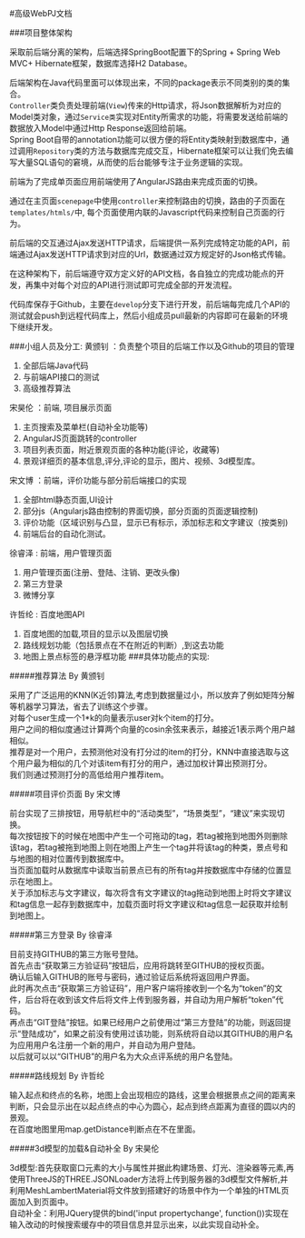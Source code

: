 #高级WebPJ文档  

###项目整体架构  

采取前后端分离的架构，后端选择SpringBoot配置下的Spring + Spring Web MVC+ Hibernate框架，数据库选择H2 Database。
>
后端架构在Java代码里面可以体现出来，不同的package表示不同类别的类的集合。  
`Controller`类负责处理前端(`View`)传来的Http请求，将Json数据解析为对应的Model类对象，通过`Service类`实现对Entity所需求的功能，将需要发送给前端的数据放入Model中通过Http Response返回给前端。  
Spring Boot自带的annotation功能可以很方便的将Entity类映射到数据库中，通过调用`Repository`类的方法与数据库完成交互，Hibernate框架可以让我们免去编写大量SQL语句的窘境，从而使的后台能够专注于业务逻辑的实现。  

前端为了完成单页面应用前端使用了AngularJS路由来完成页面的切换。
>
通过在主页面`scenepage`中使用`controller`来控制路由的切换，路由的子页面在`templates/htmls/`中, 每个页面使用内联的Javascript代码来控制自己页面的行为。

前后端的交互通过Ajax发送HTTP请求，后端提供一系列完成特定功能的API，前端通过Ajax发送HTTP请求到对应的Url，数据通过双方规定好的Json格式传输。

在这种架构下，前后端遵守双方定义好的API文档，各自独立的完成功能点的开发，再集中对每个对应的API进行测试即可完成全部的开发流程。

代码库保存于Github，主要在`develop`分支下进行开发，前后端每完成几个API的测试就会push到远程代码库上，然后小组成员pull最新的内容即可在最新的环境下继续开发。

###小组人员及分工:
黄颁钊 ：负责整个项目的后端工作以及Github的项目的管理  
>
1. 全部后端Java代码  
2. 与前端API接口的测试
3. 高级推荐算法

宋昊伦 ：前端, 项目展示页面
>
1.	主页搜索及菜单栏(自动补全功能等)
2.	AngularJS页面跳转的controller
3.	项目列表页面，附近景观页面的各种功能(评论，收藏等)
4.	景观详细页的基本信息,评分,评论的显示，图片、视频、3d模型库。

宋文博 ：前端，评价功能与部分前后端接口的实现  
>
1. 全部html静态页面,UI设计
2. 部分js（Angularjs路由控制的界面切换，部分页面的页面逻辑控制)
3. 评价功能（区域识别与凸显，显示已有标示，添加标志和文字建议（按类别)
4. 前端后台的自动化测试。

徐睿泽 : 前端，用户管理页面
>
1. 用户管理页面(注册、登陆、注销、更改头像)
2. 第三方登录
3. 微博分享

许哲纶 : 百度地图API
>
1. 百度地图的加载,项目的显示以及图层切换	
2. 路线规划功能（包括景点在不在附近的判断）,到这去功能
3. 地图上景点标签的悬浮框功能
###具体功能点的实现:

#####推荐算法 By 黄颁钊
>
采用了广泛运用的KNN(K近邻)算法,考虑到数据量过小，所以放弃了例如矩阵分解等机器学习算法，省去了训练这个步骤。  
对每个user生成一个1*k的向量表示user对k个item的打分。  
用户之间的相似度通过计算两个向量的cosin余弦来表示，越接近1表示两个用户越相似。  
推荐是对一个用户，去预测他对没有打分过的item的打分，KNN中直接选取与这个用户最为相似的几个对该item有打分的用户，通过加权计算出预测打分。  
我们则通过预测打分的高低给用户推荐item。  

#####项目评价页面 By 宋文博  
>
前台实现了三排按钮，用导航栏中的“活动类型”，“场景类型”，“建议”来实现切换。  
每次按钮按下的时候在地图中产生一个可拖动的tag，若tag被拖到地图外则删除该tag，若tag被拖到地图上则在地图上产生一个tag并将该tag的种类，景点号和与地图的相对位置传到数据库中。  
当页面加载时从数据库中读取当前景点已有的所有tag并按数据库中存储的位置显示在地图上。  
关于添加标志与文字建议，每次将含有文字建议的tag拖动到地图上时将文字建议和tag信息一起存到数据库中，加载页面时将文字建议和tag信息一起获取并绘制到地图上。  


#####第三方登录 By 徐睿泽
>
目前支持GITHUB的第三方账号登陆。  
首先点击“获取第三方验证码”按钮后，应用将跳转至GITHUB的授权页面。  
确认后输入GITHUB的账号与密码，通过验证后系统将返回用户界面。  
此时再次点击“获取第三方验证码”，用户客户端将接收到一个名为“token”的文件，后台将在收到该文件后将文件上传到服务器，并自动为用户解析“token”代码。  
再点击“GIT登陆”按钮。如果已经用户之前使用过“第三方登陆”的功能，则返回提示“登陆成功”，如果之前没有使用过该功能，则系统将自动以其GITHUB的用户名为应用用户名注册一个新的用户，并自动为用户登陆。  
以后就可以以“GITHUB”的用户名为大众点评系统的用户名登陆。

#####路线规划 By 许哲纶
>
输入起点和终点的名称，地图上会出现相应的路线，这里会根据景点之间的距离来判断，只会显示出在以起点终点的中心为圆心，起点到终点距离为直径的圆以内的景观。  
在百度地图里用map.getDistance判断点在不在里面。  


#####3d模型的加载&自动补全 By 宋昊伦
>
3d模型:首先获取窗口元素的大小与属性并据此构建场景、灯光、渲染器等元素,再使用ThreeJS的THREE.JSONLoader方法将上传到服务器的3d模型文件解析,并利用MeshLambertMaterial将文件放到搭建好的场景中作为一个单独的HTML页面加入到页面中。  
自动补全：利用JQuery提供的bind('input propertychange', function())实现在输入改动的时候搜索缓存中的项目信息并显示出来，以此实现自动补全。  

